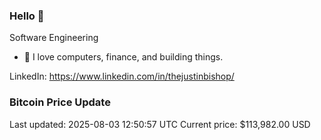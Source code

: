 ### Hello 🤙  

Software Engineering

- 🔭 I love computers, finance, and building things.
  
LinkedIn: https://www.linkedin.com/in/thejustinbishop/  






























































































































































































































































































































































































































































































































































































































































































































































































































































































































### Bitcoin Price Update
Last updated: 2025-08-03 12:50:57 UTC
Current price: $113,982.00 USD
